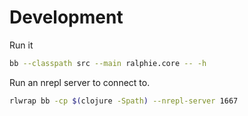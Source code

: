 # Development

Run it

``` sh
bb --classpath src --main ralphie.core -- -h
```

Run an nrepl server to connect to.

``` sh
rlwrap bb -cp $(clojure -Spath) --nrepl-server 1667
```


